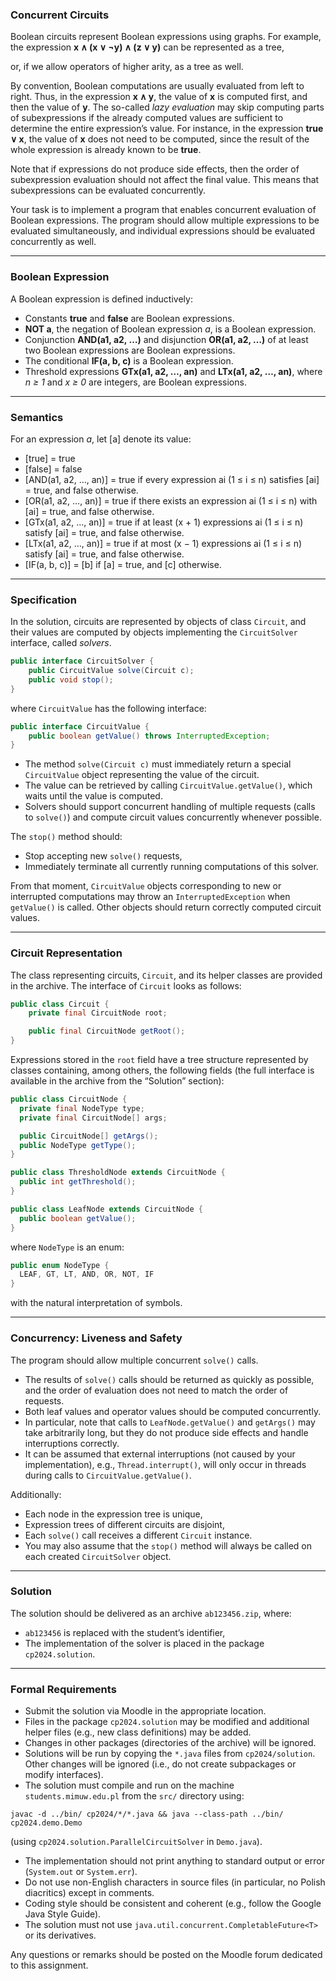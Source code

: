 ### Concurrent Circuits

Boolean circuits represent Boolean expressions using graphs. For example, the expression
**x ∧ (x ∨ ¬y) ∧ (z ∨ y)**
can be represented as a tree,

or, if we allow operators of higher arity, as a tree as well.

By convention, Boolean computations are usually evaluated from left to right. Thus, in the expression **x ∧ y**, the value of **x** is computed first, and then the value of **y**. The so-called *lazy evaluation* may skip computing parts of subexpressions if the already computed values are sufficient to determine the entire expression’s value. For instance, in the expression **true ∨ x**, the value of **x** does not need to be computed, since the result of the whole expression is already known to be **true**.

Note that if expressions do not produce side effects, then the order of subexpression evaluation should not affect the final value. This means that subexpressions can be evaluated concurrently.

Your task is to implement a program that enables concurrent evaluation of Boolean expressions. The program should allow multiple expressions to be evaluated simultaneously, and individual expressions should be evaluated concurrently as well.

---

### Boolean Expression

A Boolean expression is defined inductively:

* Constants **true** and **false** are Boolean expressions.
* **NOT a**, the negation of Boolean expression *a*, is a Boolean expression.
* Conjunction **AND(a1, a2, …)** and disjunction **OR(a1, a2, …)** of at least two Boolean expressions are Boolean expressions.
* The conditional **IF(a, b, c)** is a Boolean expression.
* Threshold expressions **GTx(a1, a2, …, an)** and **LTx(a1, a2, …, an)**, where *n ≥ 1* and *x ≥ 0* are integers, are Boolean expressions.

---

### Semantics

For an expression *a*, let [a] denote its value:

* [true] = true
* [false] = false
* [AND(a1, a2, …, an)] = true if every expression ai (1 ≤ i ≤ n) satisfies [ai] = true, and false otherwise.
* [OR(a1, a2, …, an)] = true if there exists an expression ai (1 ≤ i ≤ n) with [ai] = true, and false otherwise.
* [GTx(a1, a2, …, an)] = true if at least (x + 1) expressions ai (1 ≤ i ≤ n) satisfy [ai] = true, and false otherwise.
* [LTx(a1, a2, …, an)] = true if at most (x − 1) expressions ai (1 ≤ i ≤ n) satisfy [ai] = true, and false otherwise.
* [IF(a, b, c)] = [b] if [a] = true, and [c] otherwise.

---

### Specification

In the solution, circuits are represented by objects of class `Circuit`, and their values are computed by objects implementing the `CircuitSolver` interface, called *solvers*.

```java
public interface CircuitSolver {
    public CircuitValue solve(Circuit c);
    public void stop();
}
```

where `CircuitValue` has the following interface:

```java
public interface CircuitValue {
    public boolean getValue() throws InterruptedException;
}
```

* The method `solve(Circuit c)` must immediately return a special `CircuitValue` object representing the value of the circuit.
* The value can be retrieved by calling `CircuitValue.getValue()`, which waits until the value is computed.
* Solvers should support concurrent handling of multiple requests (calls to `solve()`) and compute circuit values concurrently whenever possible.

The `stop()` method should:

* Stop accepting new `solve()` requests,
* Immediately terminate all currently running computations of this solver.

From that moment, `CircuitValue` objects corresponding to new or interrupted computations may throw an `InterruptedException` when `getValue()` is called. Other objects should return correctly computed circuit values.

---

### Circuit Representation

The class representing circuits, `Circuit`, and its helper classes are provided in the archive. The interface of `Circuit` looks as follows:

```java
public class Circuit {
    private final CircuitNode root;

    public final CircuitNode getRoot();
}
```

Expressions stored in the `root` field have a tree structure represented by classes containing, among others, the following fields (the full interface is available in the archive from the “Solution” section):

```java
public class CircuitNode {
  private final NodeType type;
  private final CircuitNode[] args;

  public CircuitNode[] getArgs();
  public NodeType getType();
}

public class ThresholdNode extends CircuitNode {
  public int getThreshold();
}

public class LeafNode extends CircuitNode {
  public boolean getValue();
}
```

where `NodeType` is an enum:

```java
public enum NodeType {
  LEAF, GT, LT, AND, OR, NOT, IF
}
```

with the natural interpretation of symbols.

---

### Concurrency: Liveness and Safety

The program should allow multiple concurrent `solve()` calls.

* The results of `solve()` calls should be returned as quickly as possible, and the order of evaluation does not need to match the order of requests.
* Both leaf values and operator values should be computed concurrently.
* In particular, note that calls to `LeafNode.getValue()` and `getArgs()` may take arbitrarily long, but they do not produce side effects and handle interruptions correctly.
* It can be assumed that external interruptions (not caused by your implementation), e.g., `Thread.interrupt()`, will only occur in threads during calls to `CircuitValue.getValue()`.

Additionally:

* Each node in the expression tree is unique,
* Expression trees of different circuits are disjoint,
* Each `solve()` call receives a different `Circuit` instance.
* You may also assume that the `stop()` method will always be called on each created `CircuitSolver` object.

---

### Solution

The solution should be delivered as an archive `ab123456.zip`, where:

* `ab123456` is replaced with the student’s identifier,
* The implementation of the solver is placed in the package `cp2024.solution`.

---

### Formal Requirements

* Submit the solution via Moodle in the appropriate location.
* Files in the package `cp2024.solution` may be modified and additional helper files (e.g., new class definitions) may be added.
* Changes in other packages (directories of the archive) will be ignored.
* Solutions will be run by copying the `*.java` files from `cp2024/solution`. Other changes will be ignored (i.e., do not create subpackages or modify interfaces).
* The solution must compile and run on the machine `students.mimuw.edu.pl` from the `src/` directory using:

```
javac -d ../bin/ cp2024/*/*.java && java --class-path ../bin/ cp2024.demo.Demo
```

(using `cp2024.solution.ParallelCircuitSolver` in `Demo.java`).

* The implementation should not print anything to standard output or error (`System.out` or `System.err`).
* Do not use non-English characters in source files (in particular, no Polish diacritics) except in comments.
* Coding style should be consistent and coherent (e.g., follow the Google Java Style Guide).
* The solution must not use `java.util.concurrent.CompletableFuture<T>` or its derivatives.

Any questions or remarks should be posted on the Moodle forum dedicated to this assignment.

